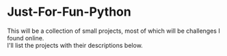 # Just-For-Fun-Python  

This will be a collection of small projects, most of which will be challenges I found online.  
I'll list the projects with their descriptions below. 


